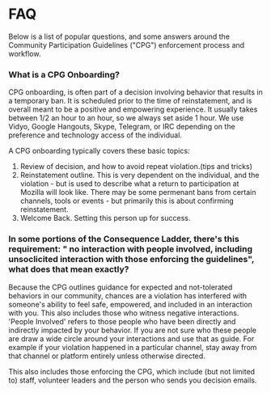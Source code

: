 # FAQ  

Below is a list of popular questions, and some answers around the Community Participation Guidelines ("CPG") enforcement process and workflow.

### What is a CPG Onboarding?

CPG onboarding, is often part of a decision involving behavior that results in a temporary ban. 
It is scheduled prior to the time of reinstatement, and is overall meant to be a positive and empowering experience.
It usually takes between 1/2 an hour to an hour, so we always set aside 1 hour. We use Vidyo, Google Hangouts, Skype, Telegram, or IRC depending on the preference and technology access of the individual.

A CPG onboarding typically covers these basic topics:
1. Review of decision, and how to avoid repeat violation.(tips and tricks)
2. Reinstatement outline.  This is very dependent on the individual, and the violation - but is used to describe what a return to participation at Mozilla will look like.  There may be some permenant bans from certain channels, tools or events - but primarily this is about confirming reinstatement.
3. Welcome Back.  Setting this person up for success.


### In some portions of the Consequence Ladder, there's this requirement: " no interaction with people involved, including unsoclicited interaction with those enforcing the guidelines", what does that mean exactly?

Because the CPG outlines guidance for expected and not-tolerated behaviors in our community, chances are a violation has interfered with someone's ability to feel safe, empowered, and included in an interaction with you.  This also includes those who witness negative interactions.
'People Involved' refers to those people who have been directly and indirectly impacted by your behavior.  If you are not sure who these people are draw a wide circle around your interactions and use that as guide.
For example if your violation happened in a particular channel, stay away from that channel or platform entirely unless otherwise directed.

This also includes those enforcing the CPG, which include (but not limited to) staff, volunteer leaders and the person who sends you decision emails. 


